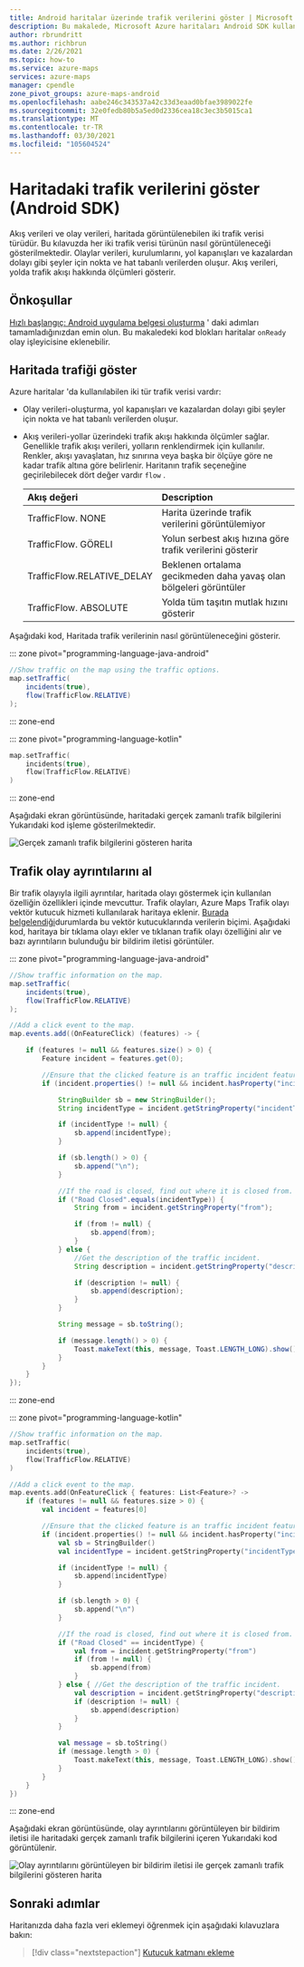 ```yaml
---
title: Android haritalar üzerinde trafik verilerini göster | Microsoft Azure haritaları
description: Bu makalede, Microsoft Azure haritaları Android SDK kullanarak bir Haritada trafik verileri görüntüleme hakkında bilgi edineceksiniz.
author: rbrundritt
ms.author: richbrun
ms.date: 2/26/2021
ms.topic: how-to
ms.service: azure-maps
services: azure-maps
manager: cpendle
zone_pivot_groups: azure-maps-android
ms.openlocfilehash: aabe246c343537a42c33d3eaad0bfae3989022fe
ms.sourcegitcommit: 32e0fedb80b5a5ed0d2336cea18c3ec3b5015ca1
ms.translationtype: MT
ms.contentlocale: tr-TR
ms.lasthandoff: 03/30/2021
ms.locfileid: "105604524"
---
```

# <a name="show-traffic-data-on-the-map-android-sdk"></a>Haritadaki trafik verilerini göster (Android SDK)

Akış verileri ve olay verileri, haritada görüntülenebilen iki trafik verisi türüdür. Bu kılavuzda her iki trafik verisi türünün nasıl görüntüleneceği gösterilmektedir. Olaylar verileri, kurulumlarını, yol kapanışları ve kazalardan dolayı gibi şeyler için nokta ve hat tabanlı verilerden oluşur. Akış verileri, yolda trafik akışı hakkında ölçümleri gösterir.

## <a name="prerequisites"></a>Önkoşullar

[Hızlı başlangıç: Android uygulama belgesi oluşturma](quick-android-map.md) ' daki adımları tamamladığınızdan emin olun. Bu makaledeki kod blokları haritalar `onReady` olay işleyicisine eklenebilir.

## <a name="show-traffic-on-the-map"></a>Haritada trafiği göster

Azure haritalar 'da kullanılabilen iki tür trafik verisi vardır:

- Olay verileri-oluşturma, yol kapanışları ve kazalardan dolayı gibi şeyler için nokta ve hat tabanlı verilerden oluşur.
- Akış verileri-yollar üzerindeki trafik akışı hakkında ölçümler sağlar. Genellikle trafik akışı verileri, yolların renklendirmek için kullanılır. Renkler, akışı yavaşlatan, hız sınırına veya başka bir ölçüye göre ne kadar trafik altına göre belirlenir. Haritanın trafik seçeneğine geçirilebilecek dört değer vardır `flow` .

    |Akış değeri | Description|
    | :-- | :-- |
    | TrafficFlow. NONE | Harita üzerinde trafik verilerini görüntülemiyor |
    | TrafficFlow. GÖRELI | Yolun serbest akış hızına göre trafik verilerini gösterir |
    | TrafficFlow.RELATIVE_DELAY | Beklenen ortalama gecikmeden daha yavaş olan bölgeleri görüntüler |
    | TrafficFlow. ABSOLUTE | Yolda tüm taşıtın mutlak hızını gösterir |

Aşağıdaki kod, Haritada trafik verilerinin nasıl görüntüleneceğini gösterir.

::: zone pivot="programming-language-java-android"

```java
//Show traffic on the map using the traffic options.
map.setTraffic(
    incidents(true),
    flow(TrafficFlow.RELATIVE)
);
```

::: zone-end

::: zone pivot="programming-language-kotlin"

```kotlin
map.setTraffic(
    incidents(true),
    flow(TrafficFlow.RELATIVE)
)
```

::: zone-end

Aşağıdaki ekran görüntüsünde, haritadaki gerçek zamanlı trafik bilgilerini Yukarıdaki kod işleme gösterilmektedir.

![Gerçek zamanlı trafik bilgilerini gösteren harita](media/how-to-show-traffic-android/android-show-traffic.png)

## <a name="get-traffic-incident-details"></a>Trafik olay ayrıntılarını al

Bir trafik olayıyla ilgili ayrıntılar, haritada olayı göstermek için kullanılan özelliğin özellikleri içinde mevcuttur. Trafik olayları, Azure Maps Trafik olayı vektör kutucuk hizmeti kullanılarak haritaya eklenir. [Burada belgelendiği](https://developer.tomtom.com/traffic-api/traffic-api-documentation-traffic-incidents/vector-incident-tiles)durumlarda bu vektör kutucuklarında verilerin biçimi. Aşağıdaki kod, haritaya bir tıklama olayı ekler ve tıklanan trafik olayı özelliğini alır ve bazı ayrıntıların bulunduğu bir bildirim iletisi görüntüler.

::: zone pivot="programming-language-java-android"

```java
//Show traffic information on the map.
map.setTraffic(
    incidents(true),
    flow(TrafficFlow.RELATIVE)
);

//Add a click event to the map.
map.events.add((OnFeatureClick) (features) -> {

    if (features != null && features.size() > 0) {
        Feature incident = features.get(0);

        //Ensure that the clicked feature is an traffic incident feature.
        if (incident.properties() != null && incident.hasProperty("incidentType")) {

            StringBuilder sb = new StringBuilder();
            String incidentType = incident.getStringProperty("incidentType");

            if (incidentType != null) {
                sb.append(incidentType);
            }

            if (sb.length() > 0) {
                sb.append("\n");
            }

            //If the road is closed, find out where it is closed from.
            if ("Road Closed".equals(incidentType)) {
                String from = incident.getStringProperty("from");

                if (from != null) {
                    sb.append(from);
                }
            } else {
                //Get the description of the traffic incident.
                String description = incident.getStringProperty("description");

                if (description != null) {
                    sb.append(description);
                }
            }

            String message = sb.toString();

            if (message.length() > 0) {
                Toast.makeText(this, message, Toast.LENGTH_LONG).show();
            }
        }
    }
});
```

::: zone-end

::: zone pivot="programming-language-kotlin"

```kotlin
//Show traffic information on the map.
map.setTraffic(
    incidents(true),
    flow(TrafficFlow.RELATIVE)
)

//Add a click event to the map.
map.events.add(OnFeatureClick { features: List<Feature>? ->
    if (features != null && features.size > 0) {
        val incident = features[0]

        //Ensure that the clicked feature is an traffic incident feature.
        if (incident.properties() != null && incident.hasProperty("incidentType")) {
            val sb = StringBuilder()
            val incidentType = incident.getStringProperty("incidentType")

            if (incidentType != null) {
                sb.append(incidentType)
            }

            if (sb.length > 0) {
                sb.append("\n")
            }

            //If the road is closed, find out where it is closed from.
            if ("Road Closed" == incidentType) {
                val from = incident.getStringProperty("from")
                if (from != null) {
                    sb.append(from)
                }
            } else { //Get the description of the traffic incident.
                val description = incident.getStringProperty("description")
                if (description != null) {
                    sb.append(description)
                }
            }

            val message = sb.toString()
            if (message.length > 0) {
                Toast.makeText(this, message, Toast.LENGTH_LONG).show()
            }
        }
    }
})
```

::: zone-end

Aşağıdaki ekran görüntüsünde, olay ayrıntılarını görüntüleyen bir bildirim iletisi ile haritadaki gerçek zamanlı trafik bilgilerini içeren Yukarıdaki kod görüntülenir.

![Olay ayrıntılarını görüntüleyen bir bildirim iletisi ile gerçek zamanlı trafik bilgilerini gösteren harita](media/how-to-show-traffic-android/android-traffic-details.png)

## <a name="next-steps"></a>Sonraki adımlar

Haritanızda daha fazla veri eklemeyi öğrenmek için aşağıdaki kılavuzlara bakın:

> [!div class="nextstepaction"]
> [Kutucuk katmanı ekleme](how-to-add-tile-layer-android-map.md)

